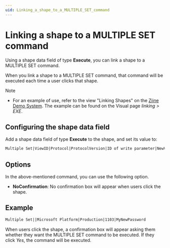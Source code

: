 ```yaml
---
uid: Linking_a_shape_to_a_MULTIPLE_SET_command
---
```


# Linking a shape to a MULTIPLE SET command

Using a shape data field of type **Execute**, you can link a shape to a MULTIPLE SET command.

When you link a shape to a MULTIPLE SET command, that command will be executed each time a user clicks that shape.

> [!NOTE]
>
> - For an example of use, refer to the view "Linking Shapes" on the [Ziine Demo System](xref:ZiineDemoSystem). The example can be found on the Visual page _linking > EXE_.

## Configuring the shape data field

Add a shape data field of type **Execute** to the shape, and set its value to:

```txt
Multiple Set|ViewID|Protocol|ProtocolVersion|ID of write parameter|NewValue|Tooltip|Options|TableRowKey]
```

## Options

In the above-mentioned command, you can use the following option.

- **NoConfirmation**: No confirmation box will appear when users click the shape.

## Example

```txt
Multiple Set||Microsoft Platform|Production|1103|MyNewPassword
```

When users click the shape, a confirmation box will appear asking them whether they want the MULTIPLE SET command to be executed. If they click _Yes_, the command will be executed.
